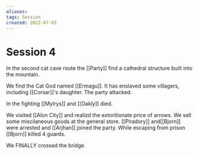 ```yaml
---
aliases:  
tags: Session 
created: 2022-07-03
---
```

# Session 4
In the second cat cave route the [[Party]] find a cathedral structure built into the mountain.

We find the Cat God named [[Ermagu]]. It has enslaved some villagers, including [[Corsar]]'s daughter. The party attacked.

In the fighting [[Mylrys]] and [[Oakly]] died.

We visited [[Alon City]] and realizd the extoritionate price of arrows. We sell some miscilaneous goods at the general store. [[Piradory]] and[[Bjorn]] were arrested and [[Arjhan]] joined the party. While escaping from prison [[Bjorn]] killed 4 guards.

We FINALLY crossed the bridge.

